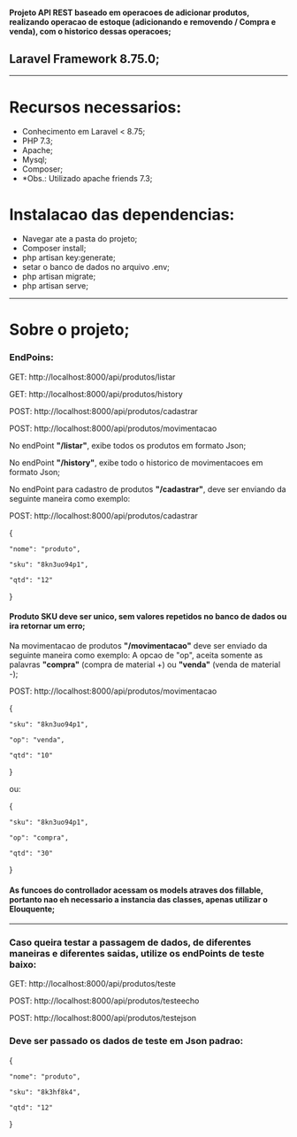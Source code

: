 #### Projeto API REST baseado em operacoes de adicionar produtos, realizando operacao de estoque (adicionando e removendo / Compra e venda), com o historico dessas operacoes;

## Laravel Framework 8.75.0;

---

# Recursos necessarios:
- Conhecimento em Laravel < 8.75;
- PHP 7.3;
- Apache;
- Mysql;
- Composer;
- *Obs.: Utilizado apache friends 7.3;

# Instalacao das dependencias:
- Navegar ate a pasta do projeto;
- Composer install;
- php artisan key:generate;
- setar o banco de dados no arquivo .env;
- php artisan migrate;
- php artisan serve;

---

# Sobre o projeto;

### EndPoins:

GET:    http://localhost:8000/api/produtos/listar

GET:    http://localhost:8000/api/produtos/history

POST:   http://localhost:8000/api/produtos/cadastrar

POST:   http://localhost:8000/api/produtos/movimentacao


No endPoint **"/listar"**, exibe todos os produtos em formato Json;

No endPoint **"/history"**, exibe todo o historico de movimentacoes em formato Json;

No endPoint para cadastro de produtos **"/cadastrar"**, deve ser enviando da seguinte maneira como exemplo:

POST:   http://localhost:8000/api/produtos/cadastrar

{

	"nome": "produto",

	"sku": "8kn3uo94p1",

	"qtd": "12"

} 

#### Produto SKU deve ser unico, sem valores repetidos no banco de dados ou ira retornar um erro;

Na movimentacao de produtos **"/movimentacao"** deve ser enviado da seguinte maneira como exemplo:
A opcao de "op", aceita somente as palavras **"compra"** (compra de material +) ou **"venda"** (venda de material -); 

POST:   http://localhost:8000/api/produtos/movimentacao 

{ 

	"sku": "8kn3uo94p1", 

	"op": "venda", 

	"qtd": "10" 

} 

  
ou: 

{ 

	"sku": "8kn3uo94p1", 

	"op": "compra", 

	"qtd": "30" 

} 


#### As funcoes do controllador acessam os models atraves dos fillable, portanto nao eh necessario a instancia das classes, apenas utilizar o Elouquente;

---

### Caso queira testar a passagem de dados, de diferentes maneiras e diferentes saidas, utilize os endPoints de teste baixo: 
 
GET:    http://localhost:8000/api/produtos/teste
 
POST:   http://localhost:8000/api/produtos/testeecho 

POST:   http://localhost:8000/api/produtos/testejson 


### Deve ser passado os dados de teste em Json padrao: 

{ 

	"nome": "produto", 

	"sku": "8k3hf8k4", 

	"qtd": "12" 
	
} 
